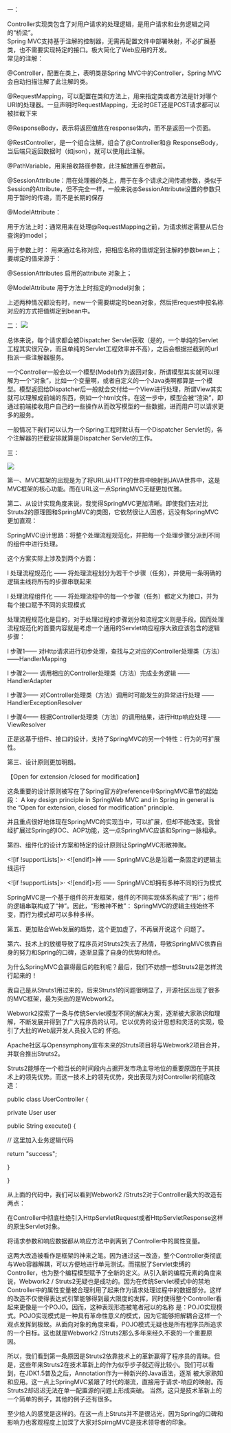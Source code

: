 

一：

Controller实现类包含了对用户请求的处理逻辑，是用户请求和业务逻辑之间的“桥梁”。  
Spring MVC支持基于注解的控制器，无需再配置文件中部署映射，不必扩展基类，也不需要实现特定的接口。极大简化了Web应用的开发。  
常见的注解：

@Controller，配置在类上，表明类是Spring MVC中的Controller，Spring MVC会自动扫描注解了此注解的类。

@RequestMapping，可以配置在类和方法上，用来指定类或者方法是针对哪个URI的处理器。一旦声明时RequestMapping，无论时GET还是POST请求都可以被拦截下来

@ResponseBody，表示将返回值放在response体内，而不是返回一个页面。

@RestController，是一个组合注解，组合了@Controller和@ ResponseBody，当后端只返回数据时（如json），就可以使用此注解。

@PathVariable，用来接收路径参数，此注解放置在参数前。

@SessionAttribute：用在处理器的类上，用于在多个请求之间传递参数，类似于Session的Attribute，但不完全一样，一般来说@SessionAttribute设置的参数只用于暂时的传递，而不是长期的保存

@ModelAttribute：

用于方法上时：通常用来在处理@RequestMapping之前，为请求绑定需要从后台查询的model；

用于参数上时：  用来通过名称对应，把相应名称的值绑定到注解的参数bean上；要绑定的值来源于：

@SessionAttributes 启用的attribute 对象上；

@ModelAttribute 用于方法上时指定的model对象；

上述两种情况都没有时，new一个需要绑定的bean对象，然后把request中按名称对应的方式把值绑定到bean中。

二：
![](%E5%89%8D%E4%B8%89%E9%A2%98%E4%BD%9C%E4%B8%9A_md_files/image.png?v=1&type=image)


总体来说，每个请求都会被Dispatcher Servlet获取（是的，一个单纯的Servlet工程其实很冗杂，而且单纯的Servlet工程效率并不高），之后会根据拦截到的url指派一些注解器服务。

一个Controller一般会以一个模型(Model)作为返回对象，所谓模型其实就可以理解为一个“对象”，比如一个变量啊，或者自定义的一个Java类啊都算是一个模型。模型返回给Dispatcher后一般就会交付给一个View进行处理，所谓View其实就可以理解成前端的东西，例如一个html文件。在这一步中，模型会被“渲染”，即通过前端接收用户自己的一些操作从而改写模型的一些数据，进而用户可以请求更多的服务。

一般情况下我们可以认为一个Spring工程时默认有一个Dispatcher Servlet的，各个注解器的拦截安排就算是Dispatcher Servlet的工作。

三：

![](%E5%89%8D%E4%B8%89%E9%A2%98%E4%BD%9C%E4%B8%9A_md_files/image.png?v=1&type=image)

第一、MVC框架的出现是为了将URL从HTTP的世界中映射到JAVA世界中，这是MVC框架的核心功能。而在URL这一点SpringMVC无疑更加优雅。

第二、从设计实现角度来说，我觉得SpringMVC更加清晰。即使我们去对比Struts2的原理图和SpringMVC的类图，它依然很让人困惑，远没有SpringMVC更加直观：


SpringMVC设计思路：将整个处理流程规范化，并把每一个处理步骤分派到不同的组件中进行处理。

这个方案实际上涉及到两个方面：

l 处理流程规范化 —— 将处理流程划分为若干个步骤（任务），并使用一条明确的逻辑主线将所有的步骤串联起来

l 处理流程组件化 —— 将处理流程中的每一个步骤（任务）都定义为接口，并为每个接口赋予不同的实现模式

处理流程规范化是目的，对于处理过程的步骤划分和流程定义则是手段。因而处理流程规范化的首要内容就是考虑一个通用的Servlet响应程序大致应该包含的逻辑步骤：

l 步骤1—— 对Http请求进行初步处理，查找与之对应的Controller处理类（方法） ——HandlerMapping

l 步骤2—— 调用相应的Controller处理类（方法）完成业务逻辑 ——HandlerAdapter

l 步骤3—— 对Controller处理类（方法）调用时可能发生的异常进行处理 ——HandlerExceptionResolver

l 步骤4—— 根据Controller处理类（方法）的调用结果，进行Http响应处理 ——ViewResolver

正是这基于组件、接口的设计，支持了SpringMVC的另一个特性：行为的可扩展性。

第三、设计原则更加明朗。

【Open for extension /closed for modification】

这条重要的设计原则被写在了Spring官方的reference中SpringMVC章节的起始段： A key design principle in SpringWeb MVC and in Spring in general is the “Open for extension, closed for modification” principle.

并且重点很好地体现在SpringMVC的实现当中，可以扩展，但却不能改变。我曾经扩展过Spring的IOC、AOP功能，这一点SpringMVC应该和Spring一脉相承。

第四、组件化的设计方案和特定的设计原则让SpringMVC形散神聚。

<![if !supportLists]>· <![endif]>神 —— SpringMVC总是沿着一条固定的逻辑主线运行

<![if !supportLists]>· <![endif]>形 —— SpringMVC却拥有多种不同的行为模式

SpringMVC是一个基于组件的开发框架，组件的不同实现体系构成了“形”；组件的逻辑串联构成了“神”。因此，“形散神不散”： SpringMVC的逻辑主线始终不变，而行为模式却可以多种多样。

第五、更加贴合Web发展的趋势，这个更加虚了，不再展开说这个  问题了。

第六、技术上的放缓导致了程序员对Struts2失去了热情，导致SpringMVC依靠自身的努力和Spring的口碑，逐渐显露了自身的优势和特点。

为什么SpringMVC会赢得最后的胜利呢？最后，我们不妨想一想Struts2是怎样流行起来的！

我自己是从Struts1用过来的，后来Struts1的问题很明显了，开源社区出现了很多的MVC框架，最为突出的是Webwork2。

Webwork2探索了一条与传统Servlet模型不同的解决方案，逐渐被大家熟识和理解，不断发展并得到了广大程序员的认可。它以优秀的设计思想和灵活的实现，吸引了大批的Web层开发人员投入它的  怀抱。

Apache社区与Opensymphony宣布未来的Struts项目将与Webwork2项目合并，并联合推出Struts2。

Struts2能够在一个相当长的时间段内占据开发市场主导地位的重要原因在于其技术上的领先优势。而这一技术上的领先优势，突出表现为对Controller的彻底改造：

public class UserController {

private User user

public String execute() {

// 这里加入业务逻辑代码

return "success";

}

}

从上面的代码中，我们可以看到Webwork2 /Struts2对于Controller最大的改造有两点：

在Controller中彻底杜绝引入HttpServletRequest或者HttpServletResponse这样的原生Servlet对象。

将请求参数和响应数据都从响应方法中剥离到了Controller中的属性变量。

这两大改造被看作是框架的神来之笔。因为通过这一改造，整个Controller类彻底与Web容器解耦，可以方便地进行单元测试。而摆脱了Servlet束缚的Controller，也为整个编程模型赋予了全新的定义。从引入新的编程元素的角度来说，Webwork2 / Struts2无疑也是成功的。因为在传统Servlet模式中的禁地Controller中的属性变量被合理利用了起来作为请求处理过程中的数据部分。这样的改造不仅使得表达式引擎能够得到最大限度的发挥，同时使得整个Controller看起来更像是一个POJO。因而，这种表现形态被笔者冠以的名称  是：POJO实现模式。POJO实现模式是一种具有革命性意义的模式，因为它能够把解耦合这样一个观点发挥到极致。从面向对象的角度来看，POJO模式无疑也是所有程序员所追求的一个目标。这也就是Webwork2 /Struts2那么多年来经久不衰的一个重要原因。

所以，我们看到第一条原因是Struts2依靠技术上的革新赢得了程序员的青睐。但是，这些年来Struts2在技术革新上的作为似乎步子就迈得比较小。我们可以看到，在JDK1.5普及之后，Annotation作为一种新兴的Java语法，逐渐  被大家熟知和应用。这一点上SpringMVC紧跟了时代的潮流，直接用于请求-响应的映射。而Struts2却迟迟无法在单一配置源的问题上形成突破。  当然，这只是技术革新上的一个简单的例子，其他的例子还有很多。

至少给人的感觉是这样的。在这一点上Struts并不是很沾光，因为Spring的口碑和影响力也客观程度上加深了大家对SpirngMVC是技术领导者的印象。
